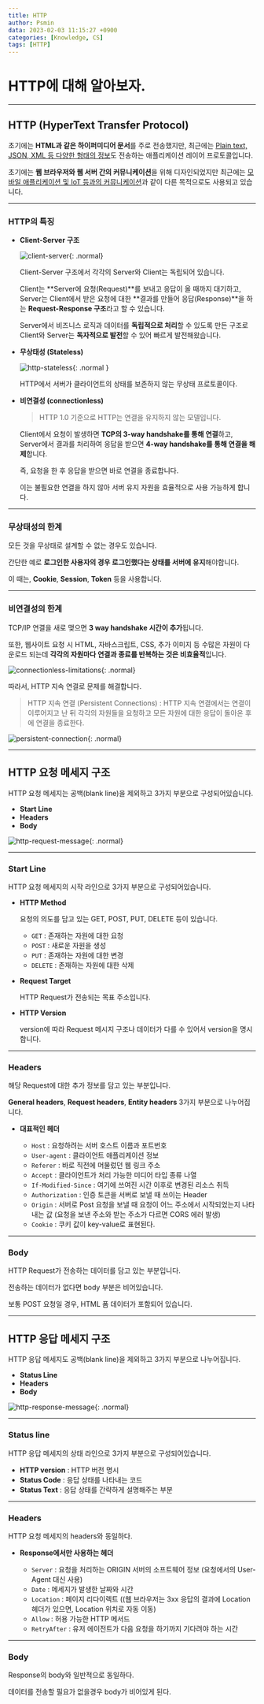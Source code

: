 ```yaml
---
title: HTTP
author: Psmin
data: 2023-02-03 11:15:27 +0900
categories: [Knowledge, CS]
tags: [HTTP]
---
```


# HTTP에 대해 알아보자.

---

## HTTP (HyperText Transfer Protocol)

초기에는 **HTML과 같은 하이퍼미디어 문서**를 주로 전송했지만, 최근에는 <u>Plain text, JSON, XML 등 다양한 형태의 정보</u>도 전송하는 애플리케이션 레이어 프로토콜입니다.

초기에는 **웹 브라우저와 웹 서버 간의 커뮤니케이션**을 위해 디자인되었지만 최근에는 <u>모바일 애플리케이션 및 IoT 등과의 커뮤니케이션</u>과 같이 다른 목적으로도 사용되고 있습니다.

---

### HTTP의 특징

- **Client-Server 구조**

  ![client-server](/assets/img/client-server.png){: .normal}

  Client-Server 구조에서 각각의 Server와 Client는 독립되어 있습니다.

  Client는 **Server에 요청(Request)**를 보내고 응답이 올 때까지 대기하고, Server는 Client에서 받은 요청에 대한 **결과를 만들어 응답(Response)**을 하는 **Request-Response 구조**라고 할 수 있습니다.

  Server에서 비즈니스 로직과 데이터를 **독립적으로 처리**할 수 있도록 만든 구조로 Client와 Server는 **독자적으로 발전**할 수 있어 빠르게 발전해왔습니다.

- **무상태성 (Stateless)**

  ![http-stateless](/assets/img/http-stateless.png){: .normal }

  HTTP에서 서버가 클라이언트의 상태를 보존하지 않는 무상태 프로토콜이다.

- **비연결성 (connectionless)**

  > HTTP 1.0 기준으로 HTTP는 연결을 유지하지 않는 모델입니다.

  Client에서 요청이 발생하면 **TCP의 3-way handshake를 통해 연결**하고, Server에서 결과를 처리하여 응답을 받으면 **4-way handshake를 통해 연결을 해제**합니다.

  즉, 요청을 한 후 응답을 받으면 바로 연결을 종료합니다.

  이는 불필요한 연결을 하지 않아 서버 유지 자원을 효율적으로 사용 가능하게 합니다.

---

### 무상태성의 한계

모든 것을 무상태로 설계할 수 없는 경우도 있습니다.

간단한 예로 **로그인한 사용자의 경우 로그인했다는 상태를 서버에 유지**해야합니다.

이 때는, **Cookie**, **Session**, **Token** 등을 사용합니다.

---

### 비연결성의 한계

TCP/IP 연결을 새로 맺으면 **3 way handshake 시간이 추가**됩니다.

또한, 웹사이트 요청 시 HTML, 자바스크립트, CSS, 추가 이미지 등 수많은 자원이 다운로드 되는데 **각각의 자원마다 연결과 종료를 반복하는 것은 비효율적**입니다.

![connectionless-limitations](/assets/img/connectionless-limitations.png){: .normal}

따라서, HTTP 지속 연결로 문제를 해결합니다.

> HTTP 지속 연결 (Persistent Connections)
> : HTTP 지속 연결에서는 연결이 이루어지고 난 뒤 각각의 자원들을 요청하고 모든 자원에 대한 응답이 돌아온 후에 연결을 종료한다.

![persistent-connection](/assets/img/persistent-connection.png){: .normal}

---

## HTTP 요청 메세지 구조

HTTP 요청 메세지는 공백(blank line)을 제외하고 3가지 부분으로 구성되어있습니다.

- **Start Line**
- **Headers**
- **Body**

![http-request-message](/assets/img/http-request-message.png){: .normal}

---

### Start Line

HTTP 요청 메세지의 시작 라인으로 3가지 부분으로 구성되어있습니다.

- **HTTP Method**

  요청의 의도를 담고 있는 GET, POST, PUT, DELETE 등이 있습니다.

  - `GET` : 존재하는 자원에 대한 요청
  - `POST` : 새로운 자원을 생성
  - `PUT` : 존재하는 자원에 대한 변경
  - `DELETE` : 존재하는 자원에 대한 삭제

- **Request Target**

  HTTP Request가 전송되는 목표 주소입니다.

- **HTTP Version**

  version에 따라 Request 메시지 구조나 데이터가 다를 수 있어서 version을 명시합니다.

---

### Headers

해당 Request에 대한 추가 정보를 담고 있는 부분입니다.

**General headers**, **Request headers**, **Entity headers** 3가지 부분으로 나누어집니다.

- **대표적인 헤더**

  - `Host` : 요청하려는 서버 호스트 이름과 포트번호
  - `User-agent` : 클라이언트 애플리케이션 정보
  - `Referer` : 바로 직전에 머물렀던 웹 링크 주소
  - `Accept` : 클라이언트가 처리 가능한 미디어 타입 종류 나열
  - `If-Modified-Since` : 여기에 쓰여진 시간 이후로 변경된 리소스 취득
  - `Authorization` : 인증 토큰을 서버로 보낼 때 쓰이는 Header
  - `Origin` : 서버로 Post 요청을 보낼 때 요청이 어느 주소에서 시작되었는지 나타내는 값 (요청을 보낸 주소와 받는 주소가 다르면 CORS 에러 발생)
  - `Cookie` : 쿠키 값이 key-value로 표현된다.

---

### Body

HTTP Request가 전송하는 데이터를 담고 있는 부분입니다.

전송하는 데이터가 없다면 body 부분은 비어있습니다.

보통 POST 요청일 경우, HTML 폼 데이터가 포함되어 있습니다.

---

## HTTP 응답 메세지 구조

HTTP 응답 메세지도 공백(blank line)을 제외하고 3가지 부분으로 나누어집니다.

- **Status Line**
- **Headers**
- **Body**

![http-response-message](/assets/img/http-response-message.png){: .normal}

---

### Status line

HTTP 응답 메세지의 상태 라인으로 3가지 부분으로 구성되어있습니다.

- **HTTP version** : HTTP 버전 명시
- **Status Code** : 응답 상태를 나타내는 코드
- **Status Text** : 응답 상태를 간략하게 설명해주는 부분

---

### Headers

HTTP 요청 메세지의 headers와 동일하다.

- **Response에서만 사용하는 헤더**

  - `Server` : 요청을 처리하는 ORIGIN 서버의 소프트웨어 정보 (요청에서의 User-Agent 대신 사용)
  - `Date` : 메세지가 발생한 날짜와 시간
  - `Location` : 페이지 리다이렉트 ((웹 브라우저는 3xx 응답의 결과에 Location 헤더가 있으면, Location 위치로 자동 이동)
  - `Allow` : 허용 가능한 HTTP 메서드
  - `RetryAfter` : 유저 에이전트가 다음 요청을 하기까지 기다려야 하는 시간

---

### Body

Response의 body와 일반적으로 동일하다.

데이터를 전송할 필요가 없을경우 body가 비어있게 된다.
